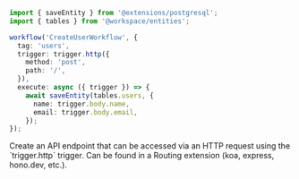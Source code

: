 ```ts
import { saveEntity } from '@extensions/postgresql';
import { tables } from '@workspace/entities';

workflow('CreateUserWorkflow', {
  tag: 'users',
  trigger: trigger.http({
    method: 'post',
    path: '/',
  }),
  execute: async ({ trigger }) => {
    await saveEntity(tables.users, {
      name: trigger.body.name,
      email: trigger.body.email,
    });
});
```

<Footer
  gist="f34aca124fe48eabad26fbf4927e59fc"
>
  Create an API endpoint that can be accessed via an HTTP request using the
  `trigger.http` trigger. Can be found in a Routing extension (koa, express,
  hono.dev, etc.).
</Footer>
